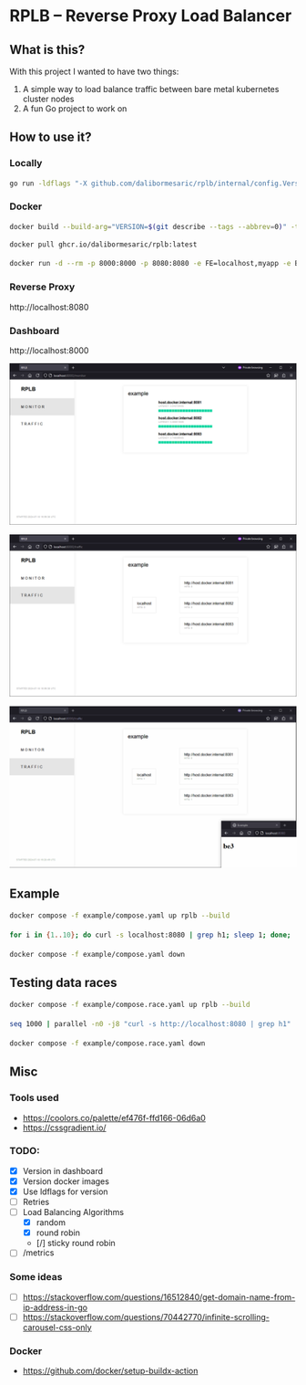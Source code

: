# RPLB – Reverse Proxy Load Balancer

## What is this?

With this project I wanted to have two things:

1. A simple way to load balance traffic between bare metal kubernetes cluster nodes
1. A fun Go project to work on

## How to use it?

### Locally

``` sh
go run -ldflags "-X github.com/dalibormesaric/rplb/internal/config.Version=$(git describe --tags --abbrev=0)" cmd/rplb/main.go
```

### Docker

``` sh
docker build --build-arg="VERSION=$(git describe --tags --abbrev=0)" -t rplb .
```

``` sh
docker pull ghcr.io/dalibormesaric/rplb:latest

docker run -d --rm -p 8000:8000 -p 8080:8080 -e FE=localhost,myapp -e BE=myapp,http://192.168.1.1:80 --memory="64m" --memory-reservation="64m" --cpus="1" ghcr.io/dalibormesaric/rplb:latest
```

### Reverse Proxy

http://localhost:8080

### Dashboard

http://localhost:8000

![monitor](/docs/monitor.png)

![traffic](/docs/traffic.png)

![traffic gif](/docs/traffic.gif)

## Example

``` sh
docker compose -f example/compose.yaml up rplb --build

for i in {1..10}; do curl -s localhost:8080 | grep h1; sleep 1; done;

docker compose -f example/compose.yaml down
```

## Testing data races

``` sh
docker compose -f example/compose.race.yaml up rplb --build

seq 1000 | parallel -n0 -j8 "curl -s http://localhost:8080 | grep h1"

docker compose -f example/compose.race.yaml down
```

## Misc

### Tools used

- https://coolors.co/palette/ef476f-ffd166-06d6a0
- https://cssgradient.io/

### TODO:

- [x] Version in dashboard
- [x] Version docker images
- [x] Use ldflags for version
- [ ] Retries
- [ ] Load Balancing Algorithms
    - [x] random
    - [x] round robin
    - [/] sticky round robin
- [ ] /metrics

### Some ideas

- [ ] https://stackoverflow.com/questions/16512840/get-domain-name-from-ip-address-in-go
- [ ] https://stackoverflow.com/questions/70442770/infinite-scrolling-carousel-css-only

### Docker
- https://github.com/docker/setup-buildx-action